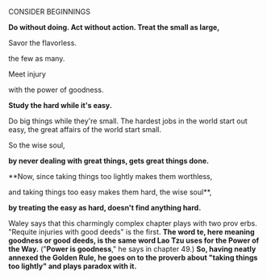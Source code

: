 CONSIDER BEGINNINGS

**Do without doing. Act without action. Treat the small as large,**

Savor the flavorless.

the few as many.

Meet injury

with the power of goodness.

**Study the hard while it's easy.**

Do big things while they're small. The hardest jobs in the world start out easy, the great affairs of the world start small.

So the wise soul,

**by never dealing with great things, gets great things done.**

**Now, since taking things too lightly makes them worthless,

and taking things too easy makes them hard, the wise soul**,

**by treating the easy as hard, doesn't find anything hard.**

Waley says that this charmingly complex chapter plays with two prov erbs. "Requite injuries with good deeds" is the first. **The word te, here meaning goodness or good deeds, is the same word Lao Tzu uses for the Power of the Way.** ("**Power is goodness**," he says in chapter 49.) **So, having neatly annexed the Golden Rule, he goes on to the proverb about "taking things too lightly" and plays paradox with it.**

